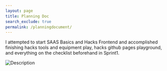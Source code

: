 ```yaml
---
layout: page
title: Planning Doc
search_exclude: true
permalink: /planningdocument/
---
```


I attempted to start SAAS Basics and Hacks Frontend and accomplished finishing hacks tools and equipment play, hacks github pages playground, and everything on the checklist beforehand in Sprint1.

<img src="![alt text](image-3.png)" alt="Description" />